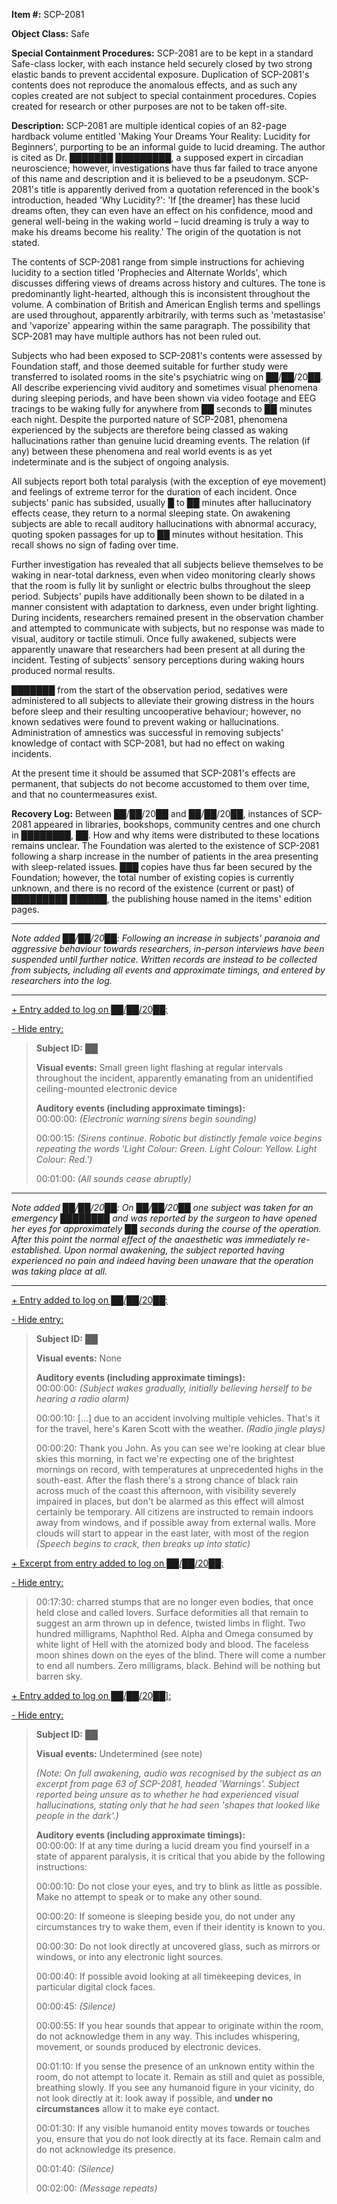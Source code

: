 **Item #:** SCP-2081

**Object Class:** Safe

**Special Containment Procedures:** SCP-2081 are to be kept in a standard Safe-class locker, with each instance held securely closed by two strong elastic bands to prevent accidental exposure. Duplication of SCP-2081's contents does not reproduce the anomalous effects, and as such any copies created are not subject to special containment procedures. Copies created for research or other purposes are not to be taken off-site.

**Description:** SCP-2081 are multiple identical copies of an 82-page hardback volume entitled 'Making Your Dreams Your Reality: Lucidity for Beginners', purporting to be an informal guide to lucid dreaming. The author is cited as Dr. ███████ █████████, a supposed expert in circadian neuroscience; however, investigations have thus far failed to trace anyone of this name and description and it is believed to be a pseudonym. SCP-2081's title is apparently derived from a quotation referenced in the book's introduction, headed 'Why Lucidity?': 'If \[the dreamer\] has these lucid dreams often, they can even have an effect on his confidence, mood and general well-being in the waking world – lucid dreaming is truly a way to make his dreams become his reality.' The origin of the quotation is not stated.

The contents of SCP-2081 range from simple instructions for achieving lucidity to a section titled 'Prophecies and Alternate Worlds', which discusses differing views of dreams across history and cultures. The tone is predominantly light-hearted, although this is inconsistent throughout the volume. A combination of British and American English terms and spellings are used throughout, apparently arbitrarily, with terms such as 'metastasise' and 'vaporize' appearing within the same paragraph. The possibility that SCP-2081 may have multiple authors has not been ruled out.

Subjects who had been exposed to SCP-2081's contents were assessed by Foundation staff, and those deemed suitable for further study were transferred to isolated rooms in the site's psychiatric wing on ██/██/20██. All describe experiencing vivid auditory and sometimes visual phenomena during sleeping periods, and have been shown via video footage and EEG tracings to be waking fully for anywhere from ██ seconds to ██ minutes each night. Despite the purported nature of SCP-2081, phenomena experienced by the subjects are therefore being classed as waking hallucinations rather than genuine lucid dreaming events. The relation (if any) between these phenomena and real world events is as yet indeterminate and is the subject of ongoing analysis.

All subjects report both total paralysis (with the exception of eye movement) and feelings of extreme terror for the duration of each incident. Once subjects' panic has subsided, usually █ to ██ minutes after hallucinatory effects cease, they return to a normal sleeping state. On awakening subjects are able to recall auditory hallucinations with abnormal accuracy, quoting spoken passages for up to ██ minutes without hesitation. This recall shows no sign of fading over time.

Further investigation has revealed that all subjects believe themselves to be waking in near-total darkness, even when video monitoring clearly shows that the room is fully lit by sunlight or electric bulbs throughout the sleep period. Subjects' pupils have additionally been shown to be dilated in a manner consistent with adaptation to darkness, even under bright lighting. During incidents, researchers remained present in the observation chamber and attempted to communicate with subjects, but no response was made to visual, auditory or tactile stimuli. Once fully awakened, subjects were apparently unaware that researchers had been present at all during the incident. Testing of subjects' sensory perceptions during waking hours produced normal results.

███████ from the start of the observation period, sedatives were administered to all subjects to alleviate their growing distress in the hours before sleep and their resulting uncooperative behaviour; however, no known sedatives were found to prevent waking or hallucinations. Administration of amnestics was successful in removing subjects' knowledge of contact with SCP-2081, but had no effect on waking incidents.

At the present time it should be assumed that SCP-2081's effects are permanent, that subjects do not become accustomed to them over time, and that no countermeasures exist.

**Recovery Log:** Between ██/██/20██ and ██/██/20██, instances of SCP-2081 appeared in libraries, bookshops, community centres and one church in ████████, ██. How and why items were distributed to these locations remains unclear. The Foundation was alerted to the existence of SCP-2081 following a sharp increase in the number of patients in the area presenting with sleep-related issues. ███ copies have thus far been secured by the Foundation; however, the total number of existing copies is currently unknown, and there is no record of the existence (current or past) of █████████ ██████, the publishing house named in the items' edition pages.

* * *

_Note added ██/██/20██: Following an increase in subjects' paranoia and aggressive behaviour towards researchers, in-person interviews have been suspended until further notice. Written records are instead to be collected from subjects, including all events and approximate timings, and entered by researchers into the log._

* * *

[+ Entry added to log on ██/██/20██:](javascript:;)

[\- Hide entry:](javascript:;)

> **Subject ID:** ██
> 
> **Visual events:** Small green light flashing at regular intervals throughout the incident, apparently emanating from an unidentified ceiling-mounted electronic device
> 
> **Auditory events (including approximate timings):**  
> 00:00:00: _(Electronic warning sirens begin sounding)_
> 
> 00:00:15: _(Sirens continue. Robotic but distinctly female voice begins repeating the words 'Light Colour: Green. Light Colour: Yellow. Light Colour: Red.')_
> 
> 00:01:00: _(All sounds cease abruptly)_

* * *

_Note added ██/██/20██: On ██/██/20██ one subject was taken for an emergency ████████ and was reported by the surgeon to have opened her eyes for approximately ██ seconds during the course of the operation. After this point the normal effect of the anaesthetic was immediately re-established. Upon normal awakening, the subject reported having experienced no pain and indeed having been unaware that the operation was taking place at all._

* * *

[+ Entry added to log on ██/██/20██:](javascript:;)

[\- Hide entry:](javascript:;)

> **Subject ID:** ██
> 
> **Visual events:** None
> 
> **Auditory events (including approximate timings):**  
> 00:00:00: _(Subject wakes gradually, initially believing herself to be hearing a radio alarm)_
> 
> 00:00:10: \[…\] due to an accident involving multiple vehicles. That's it for the travel, here's Karen Scott with the weather. _(Radio jingle plays)_
> 
> 00:00:20: Thank you John. As you can see we're looking at clear blue skies this morning, in fact we're expecting one of the brightest mornings on record, with temperatures at unprecedented highs in the south-east. After the flash there's a strong chance of black rain across much of the coast this afternoon, with visibility severely impaired in places, but don't be alarmed as this effect will almost certainly be temporary. All citizens are instructed to remain indoors away from windows, and if possible away from external walls. More clouds will start to appear in the east later, with most of the region _(Speech begins to crack, then breaks up into static)_

[+ Excerpt from entry added to log on ██/██/20██:](javascript:;)

[\- Hide entry:](javascript:;)

> 00:17:30: charred stumps that are no longer even bodies, that once held close and called lovers. Surface deformities all that remain to suggest an arm thrown up in defence, twisted limbs in flight. Two hundred milligrams, Naphthol Red. Alpha and Omega consumed by white light of Hell with the atomized body and blood. The faceless moon shines down on the eyes of the blind. There will come a number to end all numbers. Zero milligrams, black. Behind will be nothing but barren sky.

[+ Entry added to log on ██/██/20██\]:](javascript:;)

[\- Hide entry:](javascript:;)

> **Subject ID:** ██
> 
> **Visual events:** Undetermined (see note)
> 
> _(Note: On full awakening, audio was recognised by the subject as an excerpt from page 63 of SCP-2081, headed 'Warnings'. Subject reported being unsure as to whether he had experienced visual hallucinations, stating only that he had seen 'shapes that looked like people in the dark'.)_
> 
> **Auditory events (including approximate timings):**  
> 00:00:00: If at any time during a lucid dream you find yourself in a state of apparent paralysis, it is critical that you abide by the following instructions:
> 
> 00:00:10: Do not close your eyes, and try to blink as little as possible. Make no attempt to speak or to make any other sound.
> 
> 00:00:20: If someone is sleeping beside you, do not under any circumstances try to wake them, even if their identity is known to you.
> 
> 00:00:30: Do not look directly at uncovered glass, such as mirrors or windows, or into any electronic light sources.
> 
> 00:00:40: If possible avoid looking at all timekeeping devices, in particular digital clock faces.
> 
> 00:00:45: _(Silence)_
> 
> 00:00:55: If you hear sounds that appear to originate within the room, do not acknowledge them in any way. This includes whispering, movement, or sounds produced by electronic devices.
> 
> 00:01:10: If you sense the presence of an unknown entity within the room, do not attempt to locate it. Remain as still and quiet as possible, breathing slowly. If you see any humanoid figure in your vicinity, do not look directly at it: look away if possible, and **under no circumstances** allow it to make eye contact.
> 
> 00:01:30: If any visible humanoid entity moves towards or touches you, ensure that you do not look directly at its face. Remain calm and do not acknowledge its presence.
> 
> 00:01:40: _(Silence)_
> 
> 00:02:00: _(Message repeats)_